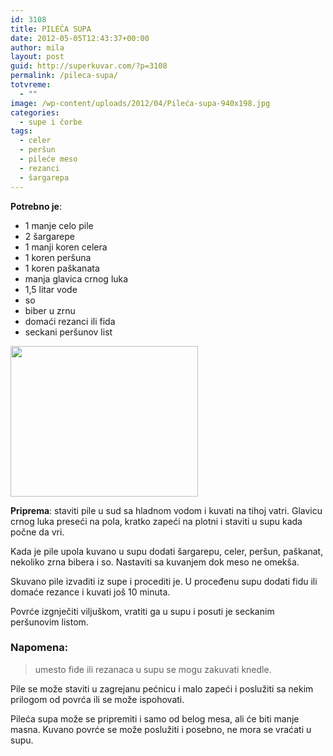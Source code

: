 ```yaml
---
id: 3108
title: PILEĆA SUPA
date: 2012-05-05T12:43:37+00:00
author: mila
layout: post
guid: http://superkuvar.com/?p=3108
permalink: /pileca-supa/
totvreme:
  - ""
image: /wp-content/uploads/2012/04/Pileća-supa-940x198.jpg
categories:
  - supe i čorbe
tags:
  - celer
  - peršun
  - pileće meso
  - rezanci
  - šargarepa
---
```

**Potrebno je**:

  * 1 manje celo pile
  * 2 šargarepe
  * 1 manji koren celera
  * 1 koren peršuna
  * 1 koren paškanata
  * manja glavica crnog luka
  * 1,5 litar vode
  * so
  * biber u zrnu
  * domaći rezanci ili fida
  * seckani peršunov list

<img class="alignnone size-medium wp-image-3151" title="Pileća supa" src="/wp-content/uploads/2012/04/Pileća-supa-e1336221617469-300x241.jpg" alt="" width="300" height="241" /> 

**Priprema**: staviti pile u sud sa hladnom vodom i kuvati na tihoj vatri. Glavicu crnog luka preseći na pola, kratko zapeći na plotni i staviti u supu kada počne da vri.

Kada je pile upola kuvano u supu dodati šargarepu, celer, peršun, paškanat, nekoliko zrna bibera i so. Nastaviti sa kuvanjem dok meso ne omekša.

Skuvano pile izvaditi iz supe i procediti je. U proceđenu supu dodati fidu ili domaće rezance i kuvati još 10 minuta.

Povrće izgnječiti viljuškom, vratiti ga u supu i posuti je seckanim peršunovim listom.

### Napomena:
> umesto fide ili rezanaca u supu se mogu zakuvati knedle.

Pile se može staviti u zagrejanu pećnicu i malo zapeći i poslužiti sa nekim prilogom od povrća ili se može ispohovati.

Pileća supa može se pripremiti i samo od belog mesa, ali će biti manje masna. Kuvano povrće se može poslužiti i posebno, ne mora se vraćati u supu.